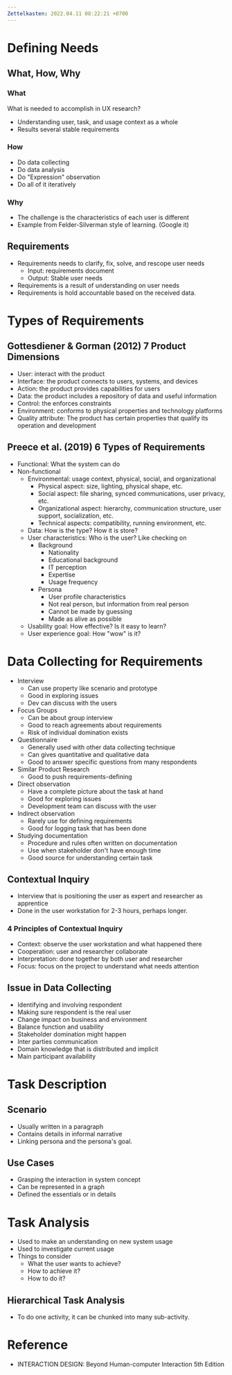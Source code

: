 ```yaml
---
Zettelkasten: 2022.04.11 08:22:21 +0700
---
```

# Defining Needs
## What, How, Why
### What
What is needed to accomplish in UX research?
* Understanding user, task, and usage context as a whole
* Results several stable requirements

### How
* Do data collecting
* Do data analysis
* Do "Expression" observation
* Do all of it iteratively 

### Why
* The challenge is the characteristics of each user is different
* Example from Felder-Silverman style of learning. (Google it)

## Requirements
* Requirements needs to clarify, fix, solve, and rescope user needs
	* Input: requirements document
	* Output: Stable user needs
* Requirements is a result of understanding on user needs
* Requirements is hold accountable based on the received data.

# Types of Requirements
##  Gottesdiener & Gorman (2012) 7 Product Dimensions
* User: interact with the product
* Interface: the product connects to users, systems, and devices
* Action: the product provides capabilities for users
* Data: the product includes a repository of data and useful information
* Control: the enforces constraints
* Environment: conforms to physical properties and technology platforms
* Quality attribute: The product has certain properties that qualify its operation and development

## Preece et al. (2019) 6 Types of Requirements
* Functional: What the system can do
* Non-functional
	* Environmental: usage context, physical, social, and organizational
		* Physical aspect: size, lighting, physical shape, etc.
		* Social aspect: file sharing, synced communications, user privacy, etc.
		* Organizational aspect: hierarchy, communication structure, user support, socialization, etc.
		* Technical aspects: compatibility, running environment, etc.
	* Data: How is the type? How it is store?
	* User characteristics: Who is the user? Like checking on
		* Background
			* Nationality
			* Educational background
			* IT perception
			* Expertise
			* Usage frequency
		* Persona
			* User profile characteristics
			* Not real person, but information from real person
			* Cannot be made by guessing
			* Made as alive as possible
	* Usability goal: How effective? Is it easy to learn?
	* User experience goal: How "wow" is it?

# Data Collecting for Requirements
* Interview
	* Can use property like scenario and prototype
	* Good in exploring issues
	* Dev can discuss with the users
* Focus Groups
	* Can be about group interview
	* Good to reach agreements about requirements
	* Risk of individual domination exists
* Questionnaire
	* Generally used with other data collecting technique
	* Can gives quantitative and qualitative data
	* Good to answer specific questions from many respondents
* Similar Product Research
	* Good to push requirements-defining
* Direct observation
	* Have a complete picture about the task at hand
	* Good for exploring issues
	* Development team can discuss with the user
* Indirect observation
	* Rarely use for defining requirements
	* Good for logging task that has been done
* Studying documentation
	* Procedure and rules often written on documentation
	* Use when stakeholder don't have enough time
	* Good source for understanding certain task

## Contextual Inquiry
* Interview that is positioning the user as expert and researcher as apprentice
* Done in the user workstation for 2-3 hours, perhaps longer.

### 4 Principles of Contextual Inquiry
* Context: observe the user workstation and what happened there
* Cooperation: user and researcher collaborate
* Interpretation: done together by both user and researcher
* Focus: focus on the project to understand what needs attention

## Issue in Data Collecting
* Identifying and involving respondent
* Making sure respondent is the real user
* Change impact on business and environment
* Balance function and usability
* Stakeholder domination might happen
* Inter parties communication
* Domain knowledge that is distributed and implicit
* Main participant availability

# Task Description
## Scenario
* Usually written in a paragraph
* Contains details in informal narrative
* Linking persona and the persona's goal.

## Use Cases
* Grasping the interaction in system concept
* Can be represented in a graph
* Defined the essentials or in details

# Task Analysis
* Used to make an understanding on new system usage
* Used to investigate current usage
* Things to consider
	* What the user wants to achieve?
	* How to achieve it?
	* How to do it?

## Hierarchical Task Analysis
* To do one activity, it can be chunked into many sub-activity.

# Reference
* INTERACTION DESIGN: Beyond Human-computer Interaction 5th Edition